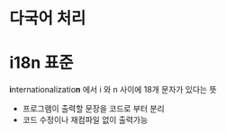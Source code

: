 # 다국어 처리

# i18n 표준

**i**nternationalizatio**n**  에서 i 와 n 사이에 18개 문자가 있다는 뜻

- 프로그램이 출력할 문장을 코드로 부터 분리
- 코드 수정이나 재컴파일 없이 출력가능

